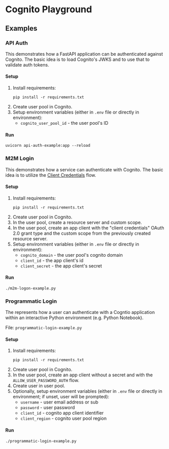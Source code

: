 # Cognito Playground

## Examples

### API Auth

This demonstrates how a FastAPI application can be authenticated against Cognito. The basic idea is to load Cognito's JWKS and to use that to validate auth tokens.

#### Setup

1. Install requirements:
   ```
   pip install -r requirements.txt
   ```
1. Create user pool in Cognito.
1. Setup environment variables (either in `.env` file or directly in environment):
   - `cognito_user_pool_id` - the user pool's ID

#### Run

```
uvicorn api-auth-example:app --reload
```

### M2M Login

This demonstrates how a service can authenticate with Cognito. The basic idea is to utilize the [Client Credentials](https://www.oauth.com/oauth2-servers/access-tokens/client-credentials/) flow.

#### Setup

1. Install requirements:
   ```
   pip install -r requirements.txt
   ```
1. Create user pool in Cognito.
1. In the user pool, create a resource server and custom scope.
1. In the user pool, create an app client with the "client credentials" OAuth 2.0 grant type and the custom scope from the previously created resource server.
1. Setup environment variables (either in `.env` file or directly in environment):
   - `cognito_domain` - the user pool's cognito domain
   - `client_id` - the app client's id
   - `client_secret` - the app client's secret

#### Run

```
./m2m-logon-example.py
```

### Programmatic Login

The represents how a user can authenticate with a Cogntio application within an interactive Python environment (e.g. Python Notebook).

File: `programmatic-login-example.py`

#### Setup

1. Install requirements:
   ```
   pip install -r requirements.txt
   ```
1. Create user pool in Cognito.
1. In the user pool, create an app client without a secret and with the `ALLOW_USER_PASSWORD_AUTH` flow.
1. Create user in user pool.
1. Optionally, setup environment variables (either in `.env` file or directly in environment; if unset, user will be prompted):
   - `username` - user email address or sub
   - `password` - user password
   - `client_id` - cognito app client identifier
   - `client_region` - cognito user pool region

#### Run

```
./programmatic-login-example.py
```
